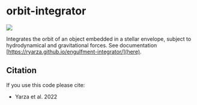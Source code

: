 # orbit-integrator
[<img src="https://badgen.net/badge/license/GPL%20v3%20or%20later/blue">](LICENSE)

Integrates the orbit of an object embedded in a stellar envelope, subject to hydrodynamical and gravitational forces. See documentation [https://ryarza.github.io/engulfment-integrator/](here).

## Citation
If you use this code please cite:
- Yarza et al. 2022
